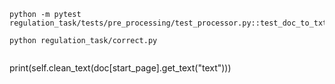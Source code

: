 ``` shell -
python -m pytest regulation_task/tests/pre_processing/test_processor.py::test_doc_to_txt_processor

python regulation_task/correct.py


```

print(self.clean_text(doc[start_page].get_text("text")))